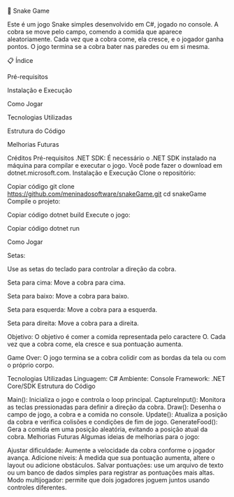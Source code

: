 🐍 Snake Game



Este é um jogo Snake simples desenvolvido em C#, jogado no console. A cobra se move pelo campo, comendo a comida que aparece aleatoriamente. Cada vez que a cobra come, ela cresce, e o jogador ganha pontos. O jogo termina se a cobra bater nas paredes ou em si mesma.

📋 Índice

Pré-requisitos

Instalação e Execução

Como Jogar

Tecnologias Utilizadas

Estrutura do Código

Melhorias Futuras

Créditos
Pré-requisitos
.NET SDK: É necessário o .NET SDK instalado na máquina para compilar e executar o jogo. Você pode fazer o download em dotnet.microsoft.com.
Instalação e Execução
Clone o repositório:

Copiar código
git clone https://github.com/meninadosoftware/snakeGame.git
cd  snakeGame
Compile o projeto:

Copiar código
dotnet build
Execute o jogo:


Copiar código
dotnet run

Como Jogar

Setas: 

Use as setas do teclado para controlar a direção da cobra.

Seta para cima: 
Move a cobra para cima.

Seta para baixo:
Move a cobra para baixo.

Seta para esquerda: 
Move a cobra para a esquerda.

Seta para direita: 
Move a cobra para a direita.

Objetivo: O objetivo é comer a comida representada pelo caractere O. Cada vez que a cobra come, ela cresce e sua pontuação aumenta.

Game Over: O jogo termina se a cobra colidir com as bordas da tela ou com o próprio corpo.

Tecnologias Utilizadas
Linguagem: C#
Ambiente: Console
Framework: .NET Core/SDK
Estrutura do Código


Main(): 
Inicializa o jogo e controla o loop principal.
CaptureInput(): 
Monitora as teclas pressionadas para definir a direção da cobra.
Draw():
Desenha o campo de jogo, a cobra e a comida no console.
Update():
Atualiza a posição da cobra e verifica colisões e condições de fim de jogo.
GenerateFood():
Gera a comida em uma posição aleatória, evitando a posição atual da cobra.
Melhorias Futuras
Algumas ideias de melhorias para o jogo:

Ajustar dificuldade: 
Aumente a velocidade da cobra conforme o jogador avança.
Adicione níveis: 
À medida que sua pontuação aumenta, altere o layout ou adicione obstáculos.
Salvar pontuações: 
use um arquivo de texto ou um banco de dados simples para registrar as pontuações mais altas.
Modo multijogador: 
permite que dois jogadores joguem juntos usando controles diferentes.
